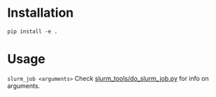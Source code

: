 # Installation
`pip install -e .`

# Usage
`slurm_job <arguments>`
Check [slurm_tools/do_slurm_job.py](slurm_tools/do_slurm_job.py) for info on arguments.